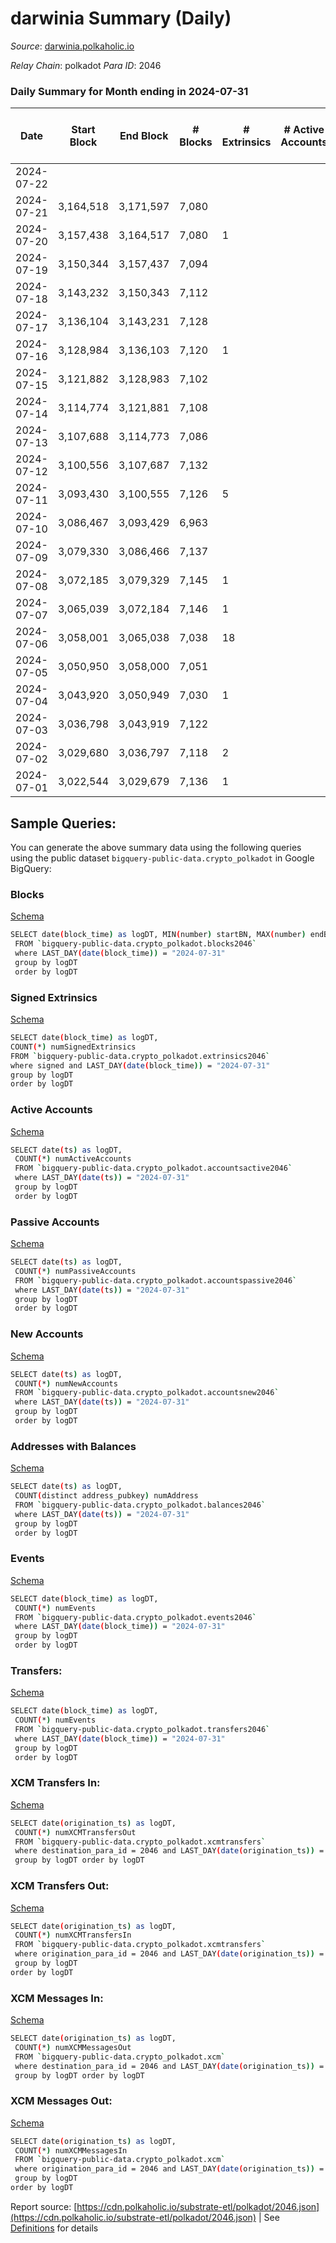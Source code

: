 # darwinia Summary (Daily)

_Source_: [darwinia.polkaholic.io](https://darwinia.polkaholic.io)

*Relay Chain*: polkadot
*Para ID*: 2046



### Daily Summary for Month ending in 2024-07-31


| Date    | Start Block | End Block | # Blocks | # Extrinsics | # Active Accounts | # Passive Accounts | # New Accounts | # Addresses | # Events  | # Transfers ($USD) | # XCM Transfers In ($USD) | # XCM Transfers Out ($USD) | # XCM In | # XCM Out | Issues |
|---------|-------------|-----------|----------|--------------|-------------------|--------------------|----------------|-------------|-----------|--------------------|---------------------------|----------------------------|----------|-----------|--------|
| 2024-07-22 |  |  |  |  |  |  |  |  |  |   |   |   |  |  |  |
| 2024-07-21 | 3,164,518 | 3,171,597 | 7,080 |  |  |  |  | 1,232 | 19,165 | 149  |   |   |  |  |  |
| 2024-07-20 | 3,157,438 | 3,164,517 | 7,080 | 1 |  |  |  | 1,232 | 19,859 | 169  |   |   |  |  |  |
| 2024-07-19 | 3,150,344 | 3,157,437 | 7,094 |  |  |  |  | 1,232 | 19,991 | 149  |   |   |  |  |  |
| 2024-07-18 | 3,143,232 | 3,150,343 | 7,112 |  |  |  |  | 1,232 | 19,851 | 146  |   |   |  |  |  |
| 2024-07-17 | 3,136,104 | 3,143,231 | 7,128 |  |  |  |  | 1,229 | 20,164 | 168  |   |   |  |  |  |
| 2024-07-16 | 3,128,984 | 3,136,103 | 7,120 | 1 |  |  |  | 1,227 | 20,618 | 182  |   |   |  |  |  |
| 2024-07-15 | 3,121,882 | 3,128,983 | 7,102 |  |  |  |  | 1,227 | 19,926 | 174  |   |   |  |  |  |
| 2024-07-14 | 3,114,774 | 3,121,881 | 7,108 |  |  |  |  | 1,227 | 19,754 | 158  |   |   |  |  |  |
| 2024-07-13 | 3,107,688 | 3,114,773 | 7,086 |  |  |  |  | 1,227 | 20,192 | 203  |   |   |  |  |  |
| 2024-07-12 | 3,100,556 | 3,107,687 | 7,132 |  |  |  |  | 1,226 | 21,157 | 177  |   |   |  |  |  |
| 2024-07-11 | 3,093,430 | 3,100,555 | 7,126 | 5 |  |  |  | 1,224 | 21,659 | 187  |   |   |  |  |  |
| 2024-07-10 | 3,086,467 | 3,093,429 | 6,963 |  |  |  |  | 1,223 | 19,899 | 181  |   |   |  |  |  |
| 2024-07-09 | 3,079,330 | 3,086,466 | 7,137 |  |  |  |  |  | 22,203 | 189  |   |   |  |  |  |
| 2024-07-08 | 3,072,185 | 3,079,329 | 7,145 | 1 |  |  |  |  | 20,592 | 239  |   |   |  |  |  |
| 2024-07-07 | 3,065,039 | 3,072,184 | 7,146 | 1 |  |  |  |  | 19,828 | 167  |   |   |  |  |  |
| 2024-07-06 | 3,058,001 | 3,065,038 | 7,038 | 18 |  |  |  |  | 20,234 | 270  |   |   |  |  |  |
| 2024-07-05 | 3,050,950 | 3,058,000 | 7,051 |  |  |  |  |  | 19,770 | 167  |   |   |  |  |  |
| 2024-07-04 | 3,043,920 | 3,050,949 | 7,030 | 1 |  |  |  |  | 19,167 | 191  |   |   |  |  |  |
| 2024-07-03 | 3,036,798 | 3,043,919 | 7,122 |  |  |  |  |  | 20,741 | 175  |   |   |  |  |  |
| 2024-07-02 | 3,029,680 | 3,036,797 | 7,118 | 2 |  |  |  |  | 21,100 | 163  |   |   |  |  |  |
| 2024-07-01 | 3,022,544 | 3,029,679 | 7,136 | 1 |  |  |  |  | 20,999 | 224  |   |   |  |  |  |

## Sample Queries:
You can generate the above summary data using the following queries using the public dataset `bigquery-public-data.crypto_polkadot` in Google BigQuery:


### Blocks 

[Schema](https://github.com/colorfulnotion/substrate-etl/blob/main/schema/blocks.json)

```bash
SELECT date(block_time) as logDT, MIN(number) startBN, MAX(number) endBN, COUNT(*) numBlocks 
 FROM `bigquery-public-data.crypto_polkadot.blocks2046`  
 where LAST_DAY(date(block_time)) = "2024-07-31" 
 group by logDT 
 order by logDT
```

### Signed Extrinsics 

[Schema](https://github.com/colorfulnotion/substrate-etl/blob/main/schema/extrinsics.json)

```bash
SELECT date(block_time) as logDT, 
COUNT(*) numSignedExtrinsics 
FROM `bigquery-public-data.crypto_polkadot.extrinsics2046`  
where signed and LAST_DAY(date(block_time)) = "2024-07-31" 
group by logDT 
order by logDT
```

### Active Accounts 

[Schema](https://github.com/colorfulnotion/substrate-etl/blob/main/schema/accountsactive.json)

```bash
SELECT date(ts) as logDT, 
 COUNT(*) numActiveAccounts 
 FROM `bigquery-public-data.crypto_polkadot.accountsactive2046` 
 where LAST_DAY(date(ts)) = "2024-07-31" 
 group by logDT 
 order by logDT
```

### Passive Accounts 

[Schema](https://github.com/colorfulnotion/substrate-etl/blob/main/schema/accountspassive.json)

```bash
SELECT date(ts) as logDT, 
 COUNT(*) numPassiveAccounts 
 FROM `bigquery-public-data.crypto_polkadot.accountspassive2046` 
 where LAST_DAY(date(ts)) = "2024-07-31" 
 group by logDT 
 order by logDT
```

### New Accounts 

[Schema](https://github.com/colorfulnotion/substrate-etl/blob/main/schema/accountsnew.json)

```bash
SELECT date(ts) as logDT, 
 COUNT(*) numNewAccounts 
 FROM `bigquery-public-data.crypto_polkadot.accountsnew2046` 
 where LAST_DAY(date(ts)) = "2024-07-31" 
 group by logDT
 order by logDT
```

### Addresses with Balances 

[Schema](https://github.com/colorfulnotion/substrate-etl/blob/main/schema/balances.json)

```bash
SELECT date(ts) as logDT,
 COUNT(distinct address_pubkey) numAddress 
 FROM `bigquery-public-data.crypto_polkadot.balances2046` 
 where LAST_DAY(date(ts)) = "2024-07-31" 
 group by logDT 
 order by logDT
```

### Events 

[Schema](https://github.com/colorfulnotion/substrate-etl/blob/main/schema/events.json)

```bash
SELECT date(block_time) as logDT, 
 COUNT(*) numEvents 
 FROM `bigquery-public-data.crypto_polkadot.events2046` 
 where LAST_DAY(date(block_time)) = "2024-07-31" 
 group by logDT 
 order by logDT
```

### Transfers:

[Schema](https://github.com/colorfulnotion/substrate-etl/blob/main/schema/transfers.json)

```bash
SELECT date(block_time) as logDT, 
 COUNT(*) numEvents 
 FROM `bigquery-public-data.crypto_polkadot.transfers2046` 
 where LAST_DAY(date(block_time)) = "2024-07-31" 
 group by logDT 
 order by logDT
```

### XCM Transfers In: 

[Schema](https://github.com/colorfulnotion/substrate-etl/blob/main/schema/xcmtransfers.json)

```bash
SELECT date(origination_ts) as logDT, 
 COUNT(*) numXCMTransfersOut 
 FROM `bigquery-public-data.crypto_polkadot.xcmtransfers` 
 where destination_para_id = 2046 and LAST_DAY(date(origination_ts)) = "2024-07-31" 
 group by logDT order by logDT
```

### XCM Transfers Out: 

[Schema](https://github.com/colorfulnotion/substrate-etl/blob/main/schema/xcmtransfers.json)

```bash
SELECT date(origination_ts) as logDT, 
 COUNT(*) numXCMTransfersIn 
 FROM `bigquery-public-data.crypto_polkadot.xcmtransfers` 
 where origination_para_id = 2046 and LAST_DAY(date(origination_ts)) = "2024-07-31" 
 group by logDT 
order by logDT
```

### XCM Messages In: 

[Schema](https://github.com/colorfulnotion/substrate-etl/blob/main/schema/xcm.json)

```bash
SELECT date(origination_ts) as logDT, 
 COUNT(*) numXCMMessagesOut 
 FROM `bigquery-public-data.crypto_polkadot.xcm` 
 where destination_para_id = 2046 and LAST_DAY(date(origination_ts)) = "2024-07-31" 
 group by logDT order by logDT
```

### XCM Messages Out: 

[Schema](https://github.com/colorfulnotion/substrate-etl/blob/main/schema/xcm.json)

```bash
SELECT date(origination_ts) as logDT, 
 COUNT(*) numXCMMessagesIn 
 FROM `bigquery-public-data.crypto_polkadot.xcm` 
 where origination_para_id = 2046 and LAST_DAY(date(origination_ts)) = "2024-07-31" 
 group by logDT 
order by logDT
```


Report source: [https://cdn.polkaholic.io/substrate-etl/polkadot/2046.json](https://cdn.polkaholic.io/substrate-etl/polkadot/2046.json) | See [Definitions](/DEFINITIONS.md) for details
